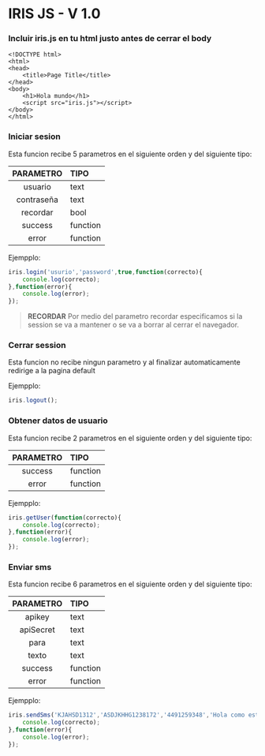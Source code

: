 # IRIS JS - V 1.0

### Incluir iris.js en tu html justo antes de cerrar el body

```hmtl
<!DOCTYPE html>
<html>
<head>
    <title>Page Title</title>
</head>
<body>
    <h1>Hola mundo</h1>
    <script src="iris.js"></script>
</body>
</html>
```

### Iniciar sesion

Esta funcion recibe 5 parametros en el siguiente orden y del siguiente tipo:

| PARAMETRO  |         TIPO            |
|:----------:| :---------------------- |
| usuario    | text  	               |
| contraseña | text                    |
| recordar   | bool		               |
| success    | function                |
| error      | function                |

Ejempplo:
```javascript
iris.login('usurio','password',true,function(correcto){
    console.log(correcto);
},function(error){
    console.log(error);
});
```
> **RECORDAR** Por medio del parametro recordar especificamos si la session se va a mantener o se va a borrar al cerrar el navegador.

### Cerrar session

Esta funcion no recibe ningun parametro y al finalizar automaticamente redirige a la pagina default

Ejempplo:
```javascript
iris.logout();
```

### Obtener datos de usuario

Esta funcion recibe 2 parametros en el siguiente orden y del siguiente tipo:

| PARAMETRO  |         TIPO            |
|:----------:| :---------------------- |
| success    | function                |
| error      | function                |

Ejempplo:
```javascript
iris.getUser(function(correcto){
    console.log(correcto);
},function(error){
    console.log(error);
});
```

### Enviar sms

Esta funcion recibe 6 parametros en el siguiente orden y del siguiente tipo:

| PARAMETRO  |         TIPO            |
|:----------:| :---------------------- |
| apikey     | text                    |
| apiSecret  | text                    |
| para       | text                    |
| texto      | text                    |
| success    | function                |
| error      | function                |

Ejempplo:
```javascript
iris.sendSms('KJAHSD1312','ASDJKHHG1238172','4491259348','Hola como estas',function(correcto){
    console.log(correcto);
},function(error){
    console.log(error);
});
```
